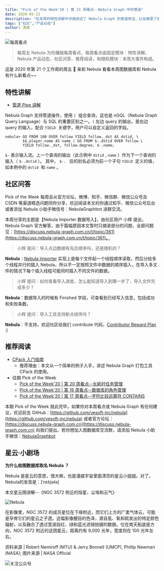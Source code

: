 ```yaml
---
title: "Pick of the Week'20 | 第 21 周看点--Nebula Graph 中的管道"
date: 2020-05-22
description: "在本周的特性讲解中详细讲述了 Nebula Graph 的管道用法，以及摘录了部分数据导入需要知道的事项。"
tags: ["社区","产品动态"]
author: 清蒸
---
```


![每周看点](https://www-cdn.nebula-graph.com.cn/nebula-blog/PotW.png)

> 每周五 Nebula 为你播报每周看点，每周看点由固定模块：特性讲解、Nebula 产品动态、社区问答、推荐阅读，和随机模块：本周大事件构成。

这是 2020 年第 21 个工作周的周五 🌝 来和 Nebula 看看本周图数据库和 Nebula 有什么新看点~~

## 特性讲解

- [管道 Pipe 讲解](https://docs.nebula-graph.com.cn/manual-CN/2.query-language/3.language-structure/pipe-syntax/)

Nebula Graph 支持管道操作，使用 `|`  组合查询，这也是 nGQL（Nebula Graph Query Language）与 SQL 的重要区别之一。`|` 左边 query 的输出，是右边 query 的输入，配合 `YIELD`  关键字，用户可以自定义返回的字段。

```
nebula> GO FROM 100 OVER follow YIELD follow._dst AS dstid, \
        $$.player.name AS name | GO FROM $-.dstid OVER follow \
        YIELD follow._dst, follow.degree, $-.name;
```

`$-` 表示输入流。上一个查询的输出（此示例中 `dstid` , `name` ）作为下一个查询的输入（ `$-.dstid` ）。 其中， `$-. ` 后的别名必须为前一个子句 `YIELD`  定义的值，如本例中的 `dstid`  和 `name` 。

## 社区问答

Pick of the Week 每周会从官方论坛、微博、知乎、微信群、微信公众号及 CSDN 等渠道精选问题同你分享，欢迎阅读本文的你通过知乎、微信公众号后台或者添加 Nebula 小助手微信号：NebulaGraphbot 进群交流。

本周分享的主题是【Nebula Importer 数据导入】，由社区用户 小辉 提出，Nebula Graph 官方解答，由于篇幅原因本文暂时只摘录部分的问题，全部问题见：[https://discuss.nebula-graph.com.cn/t/topic/361](https://discuss.nebula-graph.com.cn/t/topic/361)。

> 小辉 提问：导入点边数据有先后顺序吗，还是随机的？

**Nebula**：[Nebula Importer](https://github.com/vesoft-inc/nebula-importer) 实现上是每个文件起一个线程顺序读取，然后分给多个线程并行的插入 Nebula，所以不一定按照文件中数据的顺序插入，在导入多文件的情况下每个插入线程可能同时插入不同文件的数据。

> 小辉 提问：如何查看导入进度，怎么能知道导入到哪一步了，导入文件完成多少？

**Nebula**：数据导入的时候有 Finished 字段，可查看到已经写入信息，包括成功和失败条数。

> 小辉 提问：导入工具支持断点续传吗？

**Nebula**：不支持，欢迎社区给我们 contribute 代码，[Contributor Reward Plan](https://github.com/vesoft-inc/nebula/wiki/%E5%A6%82%E4%BD%95%E4%B8%BA-Nebula-Graph-%E5%81%9A%E8%B4%A1%E7%8C%AE) :)

## 推荐阅读

- [CPack 入门指南](https://nebula-graph.com.cn/posts/what-is-nebula-graph/)
  - 推荐理由：本文从一个简单的例子入手，讲述 Nebula Graph 打包工具 CPack 的使用。
- 往期 Pick of the Week
  - [Pick of the Week'20 | 第 20 周看点--长耗时任务管理](https://nebula-graph.com.cn/posts/nebula-graph-weekly-pickup-2020-05-15/)
  - [Pick of the Week'20 | 第 19 周看点--数据库的角色管理](https://nebula-graph.com.cn/posts/nebula-graph-weekly-pickup-2020-05-08/)
  - [Pick of the Week'20 | 第 17 周看点--字符比较运算符 CONTAINS](https://nebula-graph.io/cn/posts/nebula-graph-weekly-pickup-2020-04-24/)


本期 Pick of the Week 就此完毕，如果你对本周看点或 Nebula Graph 有任何建议，欢迎前去 GitHub：[https://github.com/vesoft-inc/nebula](https://github.com/vesoft-inc/nebula) 或者官方论坛：[https://discuss.nebula-graph.com.cn](https://discuss.nebula-graph.com.cn) 向我们提出。若你想加入图数据库交流群，请添加 Nebula 小助手微信：[NebulaGraphbot](https://nebula-blog.azureedge.net/nebula-blog/nbot.png)

## 星云·小剧场

**为什么给图数据库取名 Nebula ？**

Nebula 是星云的意思，很大嘛，也是漫威宇宙里面漂亮的星云小姐姐。对了，Nebula的发音是：[ˈnɛbjələ]

本文星云图讲解--《NGC 3572 附近的恒星、尘埃和云气》

![Nebula](https://www-cdn.nebula-graph.com.cn/nebula-blog/PotW2021Nebula.png)

在影像里，NGC 3572 的成员星位在下缘附近，而它们上方的广袤气体云，可能是孕育它们的星云之孑遗。这幅影像醒目的色泽，源自氢、氧和硫发出的特定颜色辐射，以及融合了透过宽波段红、绿和蓝光滤镜拍摄的数据。位在南天船底座方向，NGC 3572 附近的这团星云，距离约有 9,000 光年，宽度则在 100 光年左右。

资料来源 | Robert Nemiroff (MTU) & Jerry Bonnell (UMCP), Phillip Newman (NASA);
图片来源 | NASA Official

![关注公众号](https://www-cdn.nebula-graph.com.cn/nebula-blog/WeChatOffical.png)
